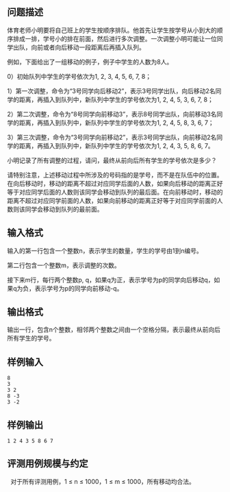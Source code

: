 

## 问题描述



体育老师小明要将自己班上的学生按顺序排队。他首先让学生按学号从小到大的顺序排成一排，学号小的排在前面，然后进行多次调整。一次调整小明可能让一位同学出队，向前或者向后移动一段距离后再插入队列。

例如，下面给出了一组移动的例子，例子中学生的人数为8人。

0）初始队列中学生的学号依次为1, 2, 3, 4, 5, 6, 7, 8；

1）第一次调整，命令为&ldquo;3号同学向后移动2&rdquo;，表示3号同学出队，向后移动2名同学的距离，再插入到队列中，新队列中学生的学号依次为1, 2, 4, 5, 3, 6, 7, 8；

2）第二次调整，命令为&ldquo;8号同学向前移动3&rdquo;，表示8号同学出队，向前移动3名同学的距离，再插入到队列中，新队列中学生的学号依次为1, 2, 4, 5, 8, 3, 6, 7；

3）第三次调整，命令为&ldquo;3号同学向前移动2&rdquo;，表示3号同学出队，向前移动2名同学的距离，再插入到队列中，新队列中学生的学号依次为1, 2, 4, 3, 5, 8, 6, 7。

小明记录了所有调整的过程，请问，最终从前向后所有学生的学号依次是多少？

请特别注意，上述移动过程中所涉及的号码指的是学号，而不是在队伍中的位置。在向后移动时，移动的距离不超过对应同学后面的人数，如果向后移动的距离正好等于对应同学后面的人数则该同学会移动到队列的最后面。在向前移动时，移动的距离不超过对应同学前面的人数，如果向前移动的距离正好等于对应同学前面的人数则该同学会移动到队列的最前面。



## 输入格式



输入的第一行包含一个整数n，表示学生的数量，学生的学号由1到n编号。

第二行包含一个整数m，表示调整的次数。

接下来m行，每行两个整数p, q，如果q为正，表示学号为p的同学向后移动q，如果q为负，表示学号为p的同学向前移动-q。



## 输出格式



输出一行，包含n个整数，相邻两个整数之间由一个空格分隔，表示最终从前向后所有学生的学号。



## 样例输入
```
8
3
3 2
8 -3
3 -2
```
## 样例输出
```
1 2 4 3 5 8 6 7
```
## 评测用例规模与约定

&nbsp;
对于所有评测用例，1 &le; n &le; 1000，1 &le; m &le; 1000，所有移动均合法。